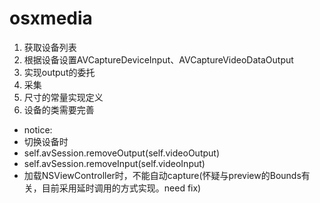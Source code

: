 # osxmedia
1. 获取设备列表
2. 根据设备设置AVCaptureDeviceInput、AVCaptureVideoDataOutput
3. 实现output的委托
4. 采集
5. 尺寸的常量实现定义
6. 设备的类需要完善

- notice:
- 切换设备时 
- self.avSession.removeOutput(self.videoOutput)
- self.avSession.removeInput(self.videoInput)
- 加载NSViewController时，不能自动capture(怀疑与preview的Bounds有关，目前采用延时调用的方式实现。need fix)
